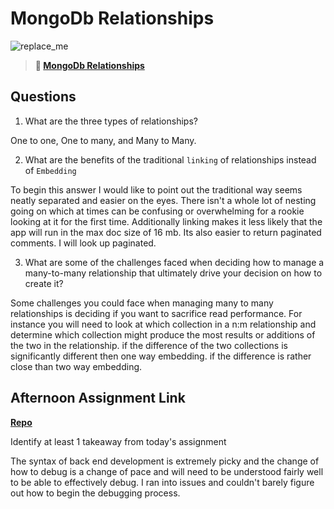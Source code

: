 # MongoDb Relationships

![replace_me](https://codeworks.blob.core.windows.net/public/assets/img/illustrations/placeholder.svg)

> **📖 [MongoDb Relationships](https://codeworksacademy.com/fs-student-guide/resources/wk5/02-Relationships)**

## Questions

1. What are the three types of relationships?

One to one, One to many, and Many to Many.

2. What are the benefits of the traditional `linking` of relationships instead of `Embedding`

To begin this answer I would like to point out the traditional way seems neatly separated and easier on the eyes. There isn't a whole lot of nesting going on which at times can be confusing or overwhelming for a rookie looking at it for the first time. Additionally linking makes it less likely that the app will run in the max doc size of 16 mb. Its also easier to return paginated comments. I will look up paginated. 

3. What are some of the challenges faced when deciding how to manage a many-to-many relationship that ultimately drive your decision on how to create it?

Some challenges you could face when managing many to many relationships is deciding if you want to sacrifice read performance. For instance you will need to look at which collection in a n:m relationship and determine which collection might produce the most results or additions of the two in the relationship. if the difference of the two collections is significantly different then one way embedding. if the difference is rather close than two way embedding. 

## Afternoon Assignment Link

**[Repo](https://github.com/JeffreyWatson/late-spring22-gregslist-api)**

Identify at least 1 takeaway from today's assignment

The syntax of back end development is extremely picky and the change of how to debug is a change of pace and will need to be understood fairly well to be able to effectively debug. I ran into issues and couldn't barely figure out how to begin the debugging process. 
